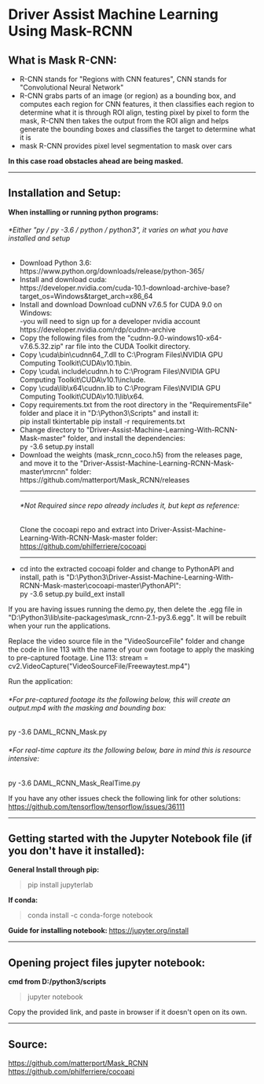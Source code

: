 # Driver Assist Machine Learning Using Mask-RCNN

## What is Mask R-CNN:

<ul>
 	<li> R-CNN stands for "Regions with CNN features", CNN stands for "Convolutional Neural Network" </li>
  <li> R-CNN grabs parts of an image (or region) as a bounding box, and computes each region for CNN features, it then classifies each region to determine what it is through ROI align, testing pixel by pixel to form the mask, R-CNN then takes the output from the ROI align and helps generate the bounding boxes and classifies the target to determine what it is </li>
<li> mask R-CNN provides pixel level segmentation to mask over cars </li>
</ul>

<strong> In this case road obstacles ahead are being masked. </strong>

<hr>

## Installation and Setup:

<strong> When installing or running python programs: </strong>

  <h6> *Either "py / py -3.6 / python / python3", it varies on what you have installed and setup </h6>
  
<ul>
 
<li> Download Python 3.6:  </li>
https://www.python.org/downloads/release/python-365/ 
 	
  
<li> Install and download cuda: </li>
https://developer.nvidia.com/cuda-10.1-download-archive-base?target_os=Windows&target_arch=x86_64 
 

<li>  Install and download Download cuDNN v7.6.5 for CUDA 9.0 on Windows:  </li>
-you will need to sign up for a developer nvidia account
https://developer.nvidia.com/rdp/cudnn-archive 



<li> Copy the following files from the "cudnn-9.0-windows10-x64-v7.6.5.32.zip" rar file into the CUDA Toolkit directory.</li>
<li> Copy <installpath>\cuda\bin\cudnn64_7.dll to C:\Program Files\NVIDIA GPU Computing Toolkit\CUDA\v10.1\bin.</li>
<li> Copy <installpath>\cuda\ include\cudnn.h to C:\Program Files\NVIDIA GPU Computing Toolkit\CUDA\v10.1\include.</li>
<li> Copy <installpath>\cuda\lib\x64\cudnn.lib to C:\Program Files\NVIDIA GPU Computing Toolkit\CUDA\v10.1\lib\x64. </li> 
 


 <li>  Copy requirements.txt from the root directory in the "RequirementsFile" folder and place it in "D:\Python3\Scripts" and install it: </li>
pip install tkintertable
pip install -r requirements.txt 



 <li>  Change directory to "Driver-Assist-Machine-Learning-With-RCNN-Mask-master" folder, and install the dependencies:  </li>
py -3.6 setup.py install



 <li> Download the weights (mask_rcnn_coco.h5) from the releases page, and move it to the "Driver-Assist-Machine-Learning-RCNN-Mask-master\mrcnn" folder: </li>
https://github.com/matterport/Mask_RCNN/releases 
 

<hr>
<h6>  *Not Required since repo already includes it, but kept as reference: </h6> 

Clone the cocoapi repo and extract into Driver-Assist-Machine-Learning-With-RCNN-Mask-master folder:
https://github.com/philferriere/cocoapi


<hr>

 <li> cd into the extracted cocoapi folder and change to PythonAPI and install, path is "D:\Python3\Driver-Assist-Machine-Learning-With-RCNN-Mask-master\cocoapi-master\PythonAPI": </li>
py -3.6 setup.py build_ext install
 
</ul>

If you are having issues running the demo.py, then delete the .egg file in "D:\Python3\lib\site-packages\mask_rcnn-2.1-py3.6.egg".
It will be rebuilt when your run the applications.

Replace the video source file in the "VideoSourceFile" folder and change the code in line 113 with the name of your own footage to apply the masking to pre-captured footage.
Line 113:  stream = cv2.VideoCapture("VideoSourceFile/Freewaytest.mp4")

Run the application:
<h6> *For pre-captured footage its the following below, this will create an output.mp4 with the masking and bounding box: </h6> 
py -3.6 DAML_RCNN_Mask.py

<h6>  *For real-time capture its the following below, bare in mind this is resource intensive: </h6> 
py -3.6 DAML_RCNN_Mask_RealTime.py

If you have any other issues check the following link for other solutions:
https://github.com/tensorflow/tensorflow/issues/36111

<hr>

## Getting started with the Jupyter Notebook file (if you don't have it installed):

<strong> General Install through pip: </strong> 
>  pip install jupyterlab 
 
<strong> If conda: </strong> 
> conda install -c conda-forge notebook

<strong> Guide for installing notebook: </strong> 
https://jupyter.org/install

<hr>

## Opening project files jupyter notebook:

<strong> cmd from D:/python3/scripts </strong> 
> jupyter notebook

Copy the provided link, and paste in browser if it doesn't open on its own.

<hr>

## Source:

https://github.com/matterport/Mask_RCNN
https://github.com/philferriere/cocoapi
